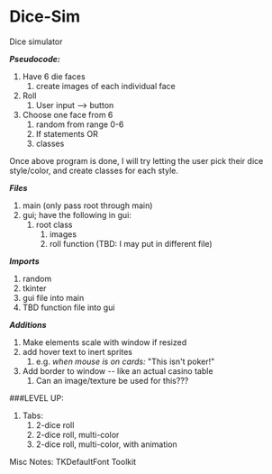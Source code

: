 # Dice-Sim
Dice simulator

***Pseudocode:***

1. Have 6 die faces
   1. create images of each individual face
2. Roll
   1. User input --> button
3. Choose one face from 6
   1. random from range 0-6
   2. If statements OR
   3. classes


Once above program is done, I will try letting the user pick their dice style/color, and create classes for each style.

***Files***
1. main (only pass root through main)
2. gui; have the following in gui:
   1. root class
      1. images
      2. roll function (TBD: I may put in different file)

***Imports***
1. random
2. tkinter
3. gui file into main
4. TBD function file into gui


***Additions***
1. Make elements scale with window if resized
2. add hover text to inert sprites
   1. e.g. *when mouse is on cards:* "This isn't poker!"
3. Add border to window -- like an actual casino table
   1. Can an image/texture be used for this???

###LEVEL UP:

1. Tabs:
   1. 2-dice roll
   2. 2-dice roll, multi-color
   3. 2-dice roll, multi-color, with animation

Misc Notes:
TKDefaultFont
Toolkit
